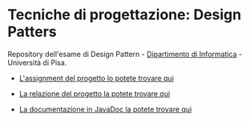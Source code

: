 Tecniche di progettazione: Design Patters
===

Repository dell'esame di Design Pattern - [Dipartimento di Informatica](http://www.di.unipi.it) - Università di Pisa.

* [L'assignment del progetto lo potete trovare qui](http://penguin.ewu.edu/cscd439/dp/Summer_12/assignments/asgn7.html)

* [La relazione del progetto la potete trovare qui](https://github.com/cortinico/tdp/raw/master/TDP/doc/tex/relazione.pdf)

* [La documentazione in JavaDoc la potete trovare qui](http://cortinico.github.io/tdp)
